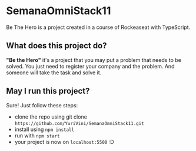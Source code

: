 # SemanaOmniStack11
Be The Hero is a project created in a course of Rockeaseat with TypeScript.

## What does this project do?
<p><strong>"Be the Hero"</strong> it's a project that you may put a problem that needs to be solved. You just need to register your company and the problem.
And someone will take the task and solve it.
</p>

## May I run this project?
<p>Sure! Just follow these steps:</p>

- clone the repo using git clone `https://github.com/YuriVini/SemanaOmniStack11.git`
- install using `npm install`
- run with `npm start`
- your project is now on `localhost:5500` :D

